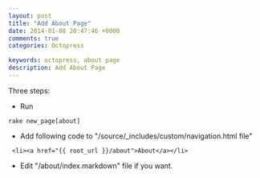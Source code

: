 ```yaml
---
layout: post
title: "Add About Page"
date: 2014-01-08 20:47:46 +0000
comments: true
categories: Octopress

keywords: octopress, about page
description: Add About Page
---
```

Three steps:

* Run 
 ```
 rake new_page[about]
 ```
* Add following code to "/source/_includes/custom/navigation.html file"
 
```
 <li><a href="{{ root_url }}/about">About</a></li>
```

* Edit "/about/index.markdown" file if you want.
